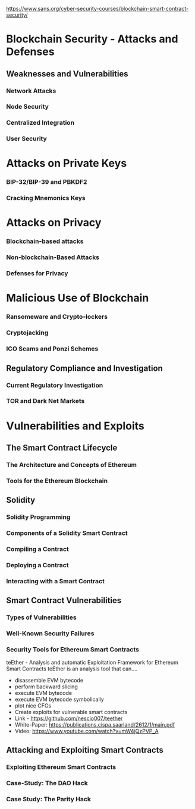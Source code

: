 https://www.sans.org/cyber-security-courses/blockchain-smart-contract-security/

# Blockchain Security - Attacks and Defenses

## Weaknesses and Vulnerabilities
### Network Attacks 
### Node Security 
### Centralized Integration 
### User Security 

# Attacks on Private Keys
### BIP-32/BIP-39 and PBKDF2
### Cracking Mnemonics Keys 

# Attacks on Privacy
### Blockchain-based attacks
### Non-blockchain-Based Attacks
### Defenses for Privacy

# Malicious Use of Blockchain
### Ransomeware and Crypto-lockers
### Cryptojacking
### ICO Scams and Ponzi Schemes

## Regulatory Compliance and Investigation
### Current Regulatory Investigation
### TOR and Dark Net Markets

# Vulnerabilities and Exploits

## The Smart Contract Lifecycle
### The Architecture and Concepts of Ethereum
### Tools for the Ethereum Blockchain 

## Solidity 
### Solidity Programming 
### Components of a Solidity Smart Contract
### Compiling a Contract 
### Deploying a Contract 
### Interacting with a Smart Contract 

## Smart Contract Vulnerabilities 
### Types of Vulnerabilities 
### Well-Known Security Failures
### Security Tools for Ethereum Smart Contracts 

teEther - Analysis and automatic Exploitation Framework for Ethereum Smart Contracts
teEther is an analysis tool that can....
- disassemble EVM bytecode
- perform backward slicing
- execute EVM bytecode
- execute EVM bytecode symbolically
- plot nice CFGs
- Create exploits for vulnerable smart contracts
- Link - https://github.com/nescio007/teether 
- White-Paper: https://publications.cispa.saarland/2612/1/main.pdf
- Video: https://www.youtube.com/watch?v=mW4jQzPVP_A


## Attacking and Exploiting Smart Contracts 
### Exploiting Ethereum Smart Contracts
### Case-Study: The DAO Hack 
### Case Study: The Parity Hack 

